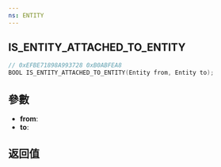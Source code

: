 ```yaml
---
ns: ENTITY
---
```

## IS_ENTITY_ATTACHED_TO_ENTITY

```c
// 0xEFBE71898A993728 0xB0ABFEA8
BOOL IS_ENTITY_ATTACHED_TO_ENTITY(Entity from, Entity to);
```


## 參數
* **from**: 
* **to**: 

## 返回值
